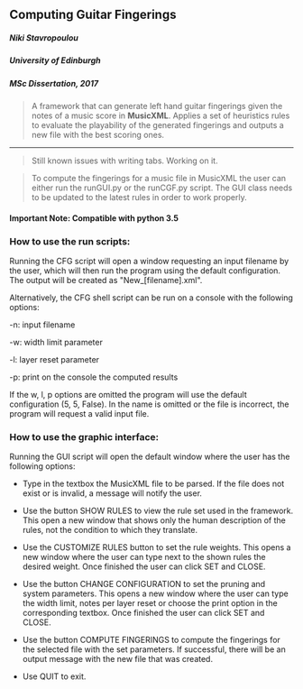 ## Computing Guitar Fingerings
##### Niki Stavropoulou
##### University of Edinburgh
##### MSc Dissertation, 2017

>A framework that can generate left hand guitar fingerings given the notes of a music score in **MusicXML**. Applies a set
of heuristics rules to evaluate the playability of the generated fingerings and outputs a new file with the best scoring ones.

---

> Still known issues with writing tabs. Working on it.

> To compute the fingerings for a music file in MusicXML the user can either run the runGUI.py or the runCGF.py script. 
The GUI class needs to be updated to the latest rules in order to work properly.

#### Important Note: Compatible with python 3.5

### How to use the run scripts:

Running the CFG script will open a window requesting an input filename by the user, which will then run the program using the default configuration. The output will be created as "New_[filename].xml".

Alternatively, the CFG shell script can be run on a console with the following options:

-n: input filename

-w: width limit parameter

-l: layer reset parameter

-p: print on the console the computed results

If the w, l, p options are omitted the program will use the default configuration (5, 5, False). In the name is omitted or the file is incorrect, the program will request a valid input file.

### How to use the graphic interface:

Running the GUI script will open the default window where the user has the following options:

- Type in the textbox the MusicXML file to be parsed. 
If the file does not exist or is invalid, a message will notify the user.

- Use the button SHOW RULES to view the rule set used in the framework. 
This open a new window that shows only the human description of the rules, not the condition to which they translate.

- Use the CUSTOMIZE RULES button to set the rule weights. 
This opens a new window where the user can type next to the shown rules the desired weight.
Once finished the user can click SET and CLOSE.

- Use the button CHANGE CONFIGURATION to set the pruning and system parameters.
This opens a new window where the user can type the width limit, notes per layer reset or choose the print option in the corresponding textbox.
Once finished the user can click SET and CLOSE.

- Use the button COMPUTE FINGERINGS to compute the fingerings for the selected file with the set parameters. If successful, there will be an output message with the new file that was created.

- Use QUIT to exit.
